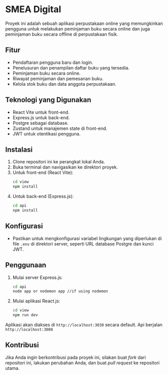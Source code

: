 # SMEA Digital

Proyek ini adalah sebuah aplikasi perpustakaan online yang memungkinkan pengguna untuk melakukan peminjaman buku secara online dan juga peminjaman buku secara offline di perpustakaan fisik.

## Fitur

- Pendaftaran pengguna baru dan login.
- Penelusuran dan penampilan daftar buku yang tersedia.
- Peminjaman buku secara online.
- Riwayat peminjaman dan pemesanan buku.
- Kelola stok buku dan data anggota perpustakaan.

## Teknologi yang Digunakan

- React Vite untuk front-end.
- Express.js untuk back-end.
- Postgre sebagai database.
- Zustand untuk manajemen state di front-end.
- JWT untuk otentikasi pengguna.

## Instalasi

1. Clone repositori ini ke perangkat lokal Anda.
2. Buka terminal dan navigasikan ke direktori proyek.
3. Untuk front-end (React Vite):
    ```bash
    cd view
    npm install
    ```
4. Untuk back-end (Express.js):
    ```bash
    cd api
    npm install
    ```

## Konfigurasi

- Pastikan untuk mengkonfigurasi variabel lingkungan yang diperlukan di file `.env` di direktori server, seperti URL database Postgre dan kunci JWT.

## Penggunaan

1. Mulai server Express.js:
    ```bash
    cd api
    node app or nodemon app //if using nodemon
    ```
2. Mulai aplikasi React.js:
    ```bash
    cd view
    npm run dev
    ```

Aplikasi akan diakses di `http://localhost:3030` secara default.
Api berjalan `http://localhost:3008`

## Kontribusi

Jika Anda ingin berkontribusi pada proyek ini, silakan buat *fork* dari repositori ini, lakukan perubahan Anda, dan buat *pull request* ke repositori utama.


